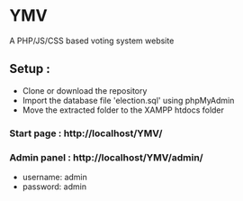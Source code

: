 # YMV
A PHP/JS/CSS based voting system website

## Setup :

* Clone or download the repository
* Import the database file 'election.sql' using phpMyAdmin
* Move the extracted folder to the XAMPP htdocs folder

### Start page : http://localhost/YMV/
### Admin panel : http://localhost/YMV/admin/ 
 * username: admin 
 * password: admin
